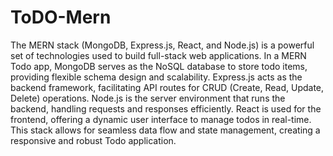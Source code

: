 # ToDO-Mern

The MERN stack (MongoDB, Express.js, React, and Node.js) is a powerful set of technologies used to build full-stack web applications. In a MERN Todo app, MongoDB serves as the NoSQL database to store todo items, providing flexible schema design and scalability. Express.js acts as the backend framework, facilitating API routes for CRUD (Create, Read, Update, Delete) operations. Node.js is the server environment that runs the backend, handling requests and responses efficiently. React is used for the frontend, offering a dynamic user interface to manage todos in real-time. This stack allows for seamless data flow and state management, creating a responsive and robust Todo application.
